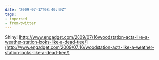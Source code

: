 ```yaml
---
date: "2009-07-17T08:40:49Z"
tags:
- imported
- from-twitter
---
```

Shiny\! [http://www.engadget.com/2009/07/16/woodstation-acts-like-a-weather-station-looks-like-a-dead-tree/](http://www.engadget.com/2009/07/16/woodstation-acts-like-a-weather-station-looks-like-a-dead-tree/)
